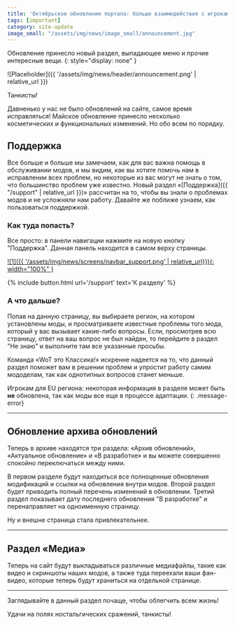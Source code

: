 ```yaml
---
title: 'Октябрьское обновление портала: больше взаимодействия с игроками'
tags: [important]
category: site-update
image_small: "/assets/img/news/image_small/announcement.jpg"
---
```


Обновление принесло новый раздел, выпадающее меню и прочие интересные вещи.
{: style="display: none" }

![Placeholder]({{ '/assets/img/news/header/announcement.png' | relative_url }})

Танкисты!

Давненько у нас не было обновлений на сайте, самое время исправляться! Майское обновление принесло несколько косметических и функциональных изменений. Но обо всем по порядку.

## Поддержка

Все больше и больше мы замечаем, как для вас важна помощь в обслуживании модов, и мы видим, как вы хотите помочь нам в исправлении всех проблем, но некоторые из вас могут не знать о том, что большинство проблем уже известно. Новый раздел «[Поддержка]({{ "/support" | relative_url }})» рассчитан на то, чтобы вы знали о проблемах модов и не усложняли нам работу. Давайте же поближе узнаем, как пользоваться поддержкой.

### Как туда попасть?

Все просто: в панели навигации нажмите на новую кнопку "Поддержка". Данная панель находится в самом верху страницы.

[![1]({{ '/assets/img/news/screens/navbar_support.png' | relative_url}}){: width="100%" }](/assets/img/news/screens/navbar_support.png)

{% include button.html url='/support' text='К разделу' %}

### А что дальше?

Попав на данную страницу, вы выбираете регион, на котором установлены моды, и просматриваете известные проблемы того мода, который у вас вызывает какие-либо вопросы. Если, просмотрев всю страницу, ответ на ваш вопрос не был найден, то перейдите в раздел "Не знаю" и выполните там все указанные просьбы.

Команда «WoT это Классика!» искренне надеется на то, что данный раздел поможет вам в решении проблем и упростит работу самим мододелам, так как однотипных вопросов станет меньше.

Игрокам для EU региона: некоторая информация в разделе может быть **не** обновлена, так как моды все еще в процессе адаптации.
{: .message-error}

---

## Обновление архива обновлений

Теперь в архиве находятся три раздела: «Архив обновлений», «Актуальное обновление» и «В разработке» и вы можете совершенно спокойно переключаться между ними.

В первом разделе будут находиться все полноценные обновления модификаций и ссылки на обновления внутри модов. Второй раздел будет приводить полный перечень изменений в обновлении. Третий раздел показывает дату последнего обновления "В разработке" и перенаправляет на одноименную страницу.

Ну и внешне страница стала привлекательнее.

---

## Раздел «Медиа»

Теперь на сайт будут выкладываться различные медиафайлы, такие как видео и скриншоты наших модов, а также туда переехали ваши фан-видео, которые теперь будут храниться на отдельной странице.

---

Заглядывайте в данный раздел почаще, чтобы облегчить всем жизнь!

Удачи на полях ностальгических сражений, танкисты!
